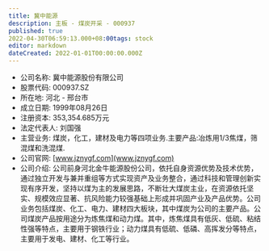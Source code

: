 ```yaml
---
title: 冀中能源
description: 主板 - 煤炭开采 - 000937
published: true
2022-04-30T06:59:13.000+08:00tags: stock
editor: markdown
dateCreated: 2022-01-01T00:00:00.000Z
---
```


- 公司名称: 冀中能源股份有限公司
- 股票代码: 000937.SZ
- 所在地: 河北 - 邢台市
- 成立日期: 1999年08月26日
- 注册资本: 353,354.685万元
- 法定代表人: 刘国强
- 主营业务: 煤炭，化工，建材及电力等四项业务.主要产品:冶炼用1/3焦煤，筛混煤和洗混煤.
- 公司官网: [www.jznygf.com](www.jznygf.com)
- 公司介绍: 公司前身河北金牛能源股份公司，依托自身资源优势及技术优势，通过独立开发与兼并重组等方式实现资产及业务整合，通过科技和管理创新实现有序开发，坚持以煤为主的发展思路，不断壮大煤炭主业，在资源依托坚实、规模效应显著、抗风险能力较强基础上形成并巩固产业及产品优势。公司业务包括煤炭、化工、电力、建材四大板块，其中煤炭为公司的主要产品。公司煤炭产品按用途分为炼焦煤和动力煤。其中，炼焦煤具有低灰、低硫、粘结性强等特点，主要用于钢铁行业；动力煤具有低硫、低磷、高挥发分等特点，主要用于发电、建材、化工等行业。


